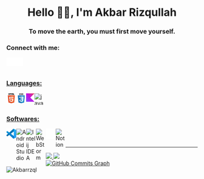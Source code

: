<h1 align="center">Hello 👋🏻, I'm Akbar Rizqullah</h1>
<h3 align="center">To move the earth, you must first move yourself.</h3>

### Connect with me:

<a href="https://twitter.com/akbarrzql8" target="_blank"><img align="left" alt="akbarrzql8 | Twitter" width="22px" src="https://github.com/Aakarsh-B/trying-repos/blob/master/twitter.svg" />
<a href="https://www.instagram.com/akbarrzql/" target="_blank"><img align="left" alt="akbarrzql | Instagram" width="22px" src="https://github.com/Aakarsh-B/trying-repos/blob/master/insta.svg" />

<br />
<br />

### Languages:

<img align="left" alt="HTML5" width="26px" src="https://raw.githubusercontent.com/github/explore/80688e429a7d4ef2fca1e82350fe8e3517d3494d/topics/html/html.png" />
<img align="left" alt="CSS3" width="26px" src="https://raw.githubusercontent.com/github/explore/80688e429a7d4ef2fca1e82350fe8e3517d3494d/topics/css/css.png" />
<img align="left" alt="kotlin" width="22px" src="https://raw.githubusercontent.com/github/explore/80688e429a7d4ef2fca1e82350fe8e3517d3494d/topics/kotlin/kotlin.png" />
<img align="left" alt="java" width="26px" height="30" src="https://cdn.freebiesupply.com/logos/large/2x/java-logo-png-transparent.png" />

<br />
<br />
  
### Softwares:

<img align="left" alt="Visual Studio Code" width="26px" src="https://raw.githubusercontent.com/github/explore/80688e429a7d4ef2fca1e82350fe8e3517d3494d/topics/visual-studio-code/visual-studio-code.png" />
<img align="left" alt="Android Studio" width="26px" src="https://encrypted-tbn0.gstatic.com/images?q=tbn:ANd9GcQ1TWXeRF1b29BsjyfAfvSFw3Wqkgi_eiZUAg&usqp=CAU" />
<img align="left" alt="Intelij IDEA" width="26px" src="https://cdn.freebiesupply.com/logos/large/2x/intellij-idea-1-logo-png-transparent.png" />
 <img align="left" alt="WebStorm" width="26px" src="https://cdn.freebiesupply.com/logos/large/2x/webstorm-icon-logo-png-transparent.png" />
<img align="left" alt="GitHub" width="26px" src="https://github.com/Aakarsh-B/trying-repos/blob/master/github.svg" />
<img align="left" alt="Notion" width="26px" src="https://toppng.com/uploads/preview/notion-logo-11609370405b4cvyz4wit.png" />
<br />
<br />

---

<a href="https://github.com/Akbarrzql">
  <img height="180em" src="https://github-readme-stats.vercel.app/api?username=Akbarrzql&show_icons=true&theme=radical" />
  <img height="180em" src="https://github-readme-stats-eight-theta.vercel.app/api/top-langs/?username=Akbarrzql&theme=radical&layout=compact&exclude_lang=java+r" />
</a>
<br>
  <a href="https://github.com/Akbarrzql"><img src="https://activity-graph.herokuapp.com/graph?username=Akbarrzql&bg_color=1c1917&color=ffffff&line=0891b2&point=ffffff&area_color=1c1917&area=true&hide_border=true&custom_title=GitHub%20Commits%20Graph" alt="GitHub Commits Graph" /></a>
  <br>
  <img src="https://komarev.com/ghpvc/?username=Akbarrzql&label=Profile%20views&color=0e75b6&style=flat" alt="Akbarrzql" />
